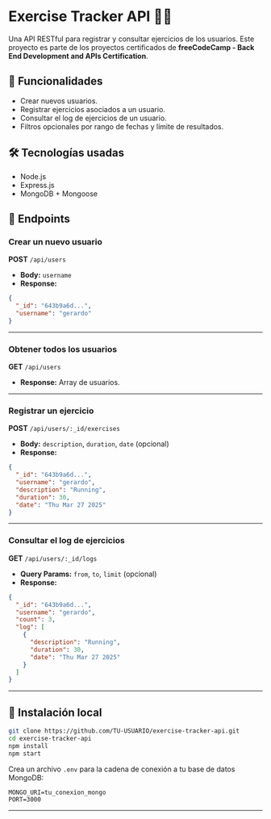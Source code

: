 # Exercise Tracker API 🏋️‍♂️

Una API RESTful para registrar y consultar ejercicios de los usuarios. Este proyecto es parte de los proyectos certificados de **freeCodeCamp - Back End Development and APIs Certification**.

## 🚀 Funcionalidades

- Crear nuevos usuarios.
- Registrar ejercicios asociados a un usuario.
- Consultar el log de ejercicios de un usuario.
- Filtros opcionales por rango de fechas y límite de resultados.

## 🛠️ Tecnologías usadas

- Node.js
- Express.js
- MongoDB + Mongoose

## 📄 Endpoints

### Crear un nuevo usuario
**POST** `/api/users`
- **Body:** `username`
- **Response:**
```json
{
  "_id": "643b9a6d...",
  "username": "gerardo"
}
```

---

### Obtener todos los usuarios
**GET** `/api/users`
- **Response:** Array de usuarios.

---

### Registrar un ejercicio
**POST** `/api/users/:_id/exercises`
- **Body:** `description`, `duration`, `date` (opcional)
- **Response:**
```json
{
  "_id": "643b9a6d...",
  "username": "gerardo",
  "description": "Running",
  "duration": 30,
  "date": "Thu Mar 27 2025"
}
```

---

### Consultar el log de ejercicios
**GET** `/api/users/:_id/logs`
- **Query Params:** `from`, `to`, `limit` (opcional)
- **Response:**
```json
{
  "_id": "643b9a6d...",
  "username": "gerardo",
  "count": 3,
  "log": [
    {
      "description": "Running",
      "duration": 30,
      "date": "Thu Mar 27 2025"
    }
  ]
}
```

---

## 💾 Instalación local

```bash
git clone https://github.com/TU-USUARIO/exercise-tracker-api.git
cd exercise-tracker-api
npm install
npm start
```

Crea un archivo `.env` para la cadena de conexión a tu base de datos MongoDB:

```
MONGO_URI=tu_conexion_mongo
PORT=3000
```

---
